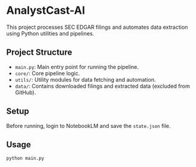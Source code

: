 # AnalystCast-AI

This project processes SEC EDGAR filings and automates data extraction using Python utilities and pipelines.

## Project Structure
- `main.py`: Main entry point for running the pipeline.
- `core/`: Core pipeline logic.
- `utils/`: Utility modules for data fetching and automation.
- `data/`: Contains downloaded filings and extracted data (excluded from GitHub).

## Setup
Before running, login to NotebookLM and save the `state.json` file.

## Usage
```bash
python main.py
```

